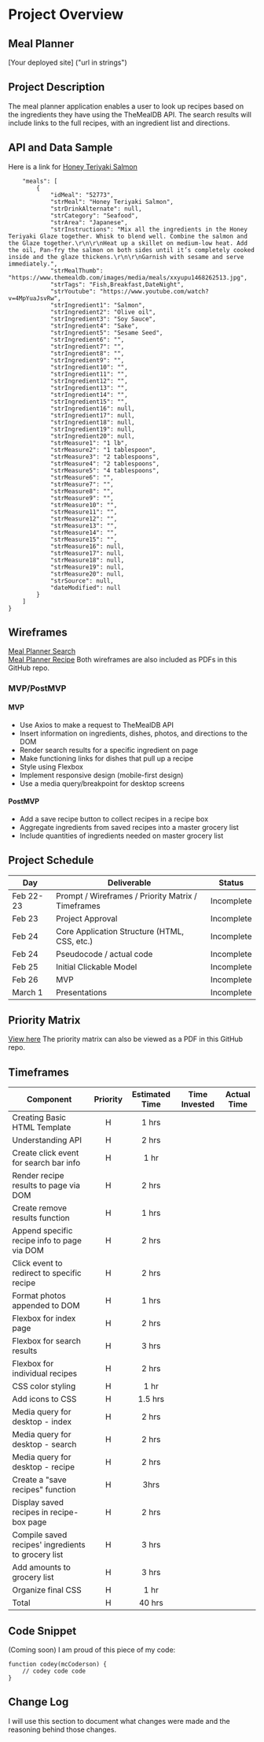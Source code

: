 # Project Overview

## Meal Planner

[Your deployed site] ("url in strings")

## Project Description

The meal planner application enables a user to look up recipes based on the ingredients they have using the TheMealDB API. The search results will include links to the full recipes, with an ingredient list and directions.

## API and Data Sample

Here is a link for [Honey Teriyaki Salmon](https://www.themealdb.com/api/json/v1/1/search.php?s=honey%20teriyaki%20salmon)
```{
    "meals": [
        {
            "idMeal": "52773",
            "strMeal": "Honey Teriyaki Salmon",
            "strDrinkAlternate": null,
            "strCategory": "Seafood",
            "strArea": "Japanese",
            "strInstructions": "Mix all the ingredients in the Honey Teriyaki Glaze together. Whisk to blend well. Combine the salmon and the Glaze together.\r\n\r\nHeat up a skillet on medium-low heat. Add the oil, Pan-fry the salmon on both sides until it’s completely cooked inside and the glaze thickens.\r\n\r\nGarnish with sesame and serve immediately.",
            "strMealThumb": "https://www.themealdb.com/images/media/meals/xxyupu1468262513.jpg",
            "strTags": "Fish,Breakfast,DateNight",
            "strYoutube": "https://www.youtube.com/watch?v=4MpYuaJsvRw",
            "strIngredient1": "Salmon",
            "strIngredient2": "Olive oil",
            "strIngredient3": "Soy Sauce",
            "strIngredient4": "Sake",
            "strIngredient5": "Sesame Seed",
            "strIngredient6": "",
            "strIngredient7": "",
            "strIngredient8": "",
            "strIngredient9": "",
            "strIngredient10": "",
            "strIngredient11": "",
            "strIngredient12": "",
            "strIngredient13": "",
            "strIngredient14": "",
            "strIngredient15": "",
            "strIngredient16": null,
            "strIngredient17": null,
            "strIngredient18": null,
            "strIngredient19": null,
            "strIngredient20": null,
            "strMeasure1": "1 lb",
            "strMeasure2": "1 tablespoon",
            "strMeasure3": "2 tablespoons",
            "strMeasure4": "2 tablespoons",
            "strMeasure5": "4 tablespoons",
            "strMeasure6": "",
            "strMeasure7": "",
            "strMeasure8": "",
            "strMeasure9": "",
            "strMeasure10": "",
            "strMeasure11": "",
            "strMeasure12": "",
            "strMeasure13": "",
            "strMeasure14": "",
            "strMeasure15": "",
            "strMeasure16": null,
            "strMeasure17": null,
            "strMeasure18": null,
            "strMeasure19": null,
            "strMeasure20": null,
            "strSource": null,
            "dateModified": null
        }
    ]
}
```
## Wireframes

[Meal Planner Search](https://wireframe.cc/pro/pp/64297a170417181)<br />
[Meal Planner Recipe](https://wireframe.cc/pro/pp/e0d6f63c3417182)
Both wireframes are also included as PDFs in this GitHub repo.

### MVP/PostMVP

#### MVP 

- Use Axios to make a request to TheMealDB API
- Insert information on ingredients, dishes, photos, and directions to the DOM
- Render search results for a specific ingredient on page
- Make functioning links for dishes that pull up a recipe 
- Style using Flexbox
- Implement responsive design (mobile-first design)
- Use a media query/breakpoint for desktop screens

#### PostMVP  

- Add a save recipe button to collect recipes in a recipe box
- Aggregate ingredients from saved recipes into a master grocery list
- Include quantities of ingredients needed on master grocery list

## Project Schedule

|  Day | Deliverable | Status
|---|---| ---|
|Feb 22-23| Prompt / Wireframes / Priority Matrix / Timeframes | Incomplete
|Feb 23| Project Approval | Incomplete
|Feb 24| Core Application Structure (HTML, CSS, etc.) | Incomplete
|Feb 24| Pseudocode / actual code | Incomplete
|Feb 25| Initial Clickable Model  | Incomplete
|Feb 26| MVP | Incomplete
|March 1| Presentations | Incomplete

## Priority Matrix

[View here](https://lucid.app/lucidchart/invitations/accept/63606aaf-2d9b-44a4-9998-4dac62063c38)
The priority matrix can also be viewed as a PDF in this GitHub repo.

## Timeframes

| Component | Priority | Estimated Time | Time Invested | Actual Time |
| --- | :---: |  :---: | :---: | :---: |
| Creating Basic HTML Template | H | 1 hrs|  |  |
| Understanding API | H | 2 hrs |  |  |
| Create click event for search bar info | H | 1 hr |  |  |
| Render recipe results to page via DOM | H | 2 hrs |  |  |
| Create remove results function | H | 1 hrs |  |  |
| Append specific recipe info to page via DOM | H | 2 hrs |  |  |
| Click event to redirect to specific recipe | H | 2 hrs |  |  |
| Format photos appended to DOM | H | 1 hrs |  |  |
| Flexbox for index page | H | 2 hrs |  |  |
| Flexbox for search results | H | 3 hrs |  |  |
| Flexbox for individual recipes | H | 2 hrs |  |  |
| CSS color styling | H | 1 hr |  |  |
| Add icons to CSS | H | 1.5 hrs |  |  |
| Media query for desktop - index | H | 2 hrs |  |  |
| Media query for desktop - search | H | 2 hrs |  |  |
| Media query for desktop - recipe | H | 2 hrs |  |  |
| Create a "save recipes" function | H | 3hrs|  |  |
| Display saved recipes in recipe-box page | H | 2 hrs |  |  |
| Compile saved recipes' ingredients to grocery list | H | 3 hrs |  |  |
| Add amounts to grocery list | H | 3 hrs |  |  |
| Organize final CSS | H | 1 hr |  |  |
| Total | H | 40 hrs|  |  |

## Code Snippet

(Coming soon) I am proud of this piece of my code:

```
function codey(mcCoderson) {
	// codey code code
}
```

## Change Log
I will use this section to document what changes were made and the reasoning behind those changes.  
